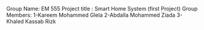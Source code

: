 Group Name: EM 555
Project title : Smart Home System (first Project)
Group Members:
1-Kareem Mohammed Glela
2-Abdalla Mohammed Ziada
3-Khaled Kassab Rizk 
